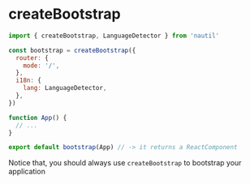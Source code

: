 # createBootstrap

```js
import { createBootstrap, LanguageDetector } from 'nautil'

const bootstrap = createBootstrap({
  router: {
    mode: '/',
  },
  i18n: {
    lang: LanguageDetector,
  },
})

function App() {
  // ...
}

export default bootstrap(App) // -> it returns a ReactComponent
```

Notice that, you should always use `createBootstrap` to bootstrap your application
